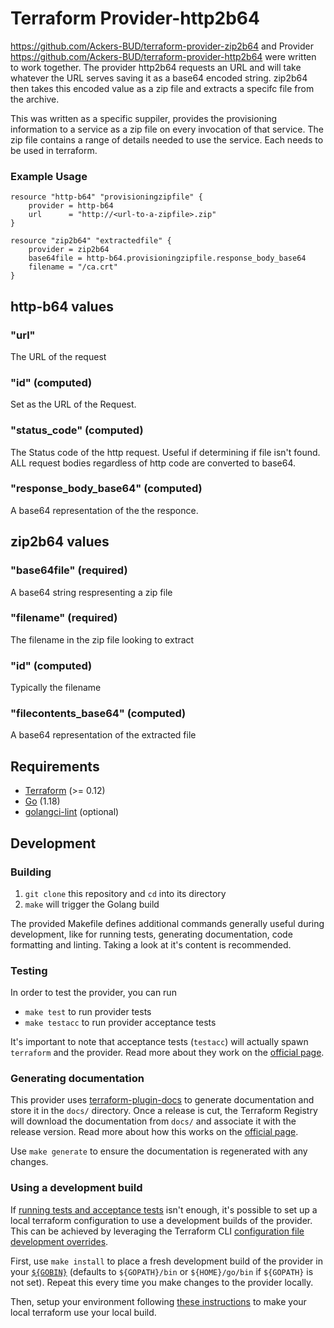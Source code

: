 # Terraform Provider-http2b64

https://github.com/Ackers-BUD/terraform-provider-zip2b64 and Provider https://github.com/Ackers-BUD/terraform-provider-http2b64 were written to
work together. The provider http2b64 requests an URL and will take whatever the URL serves saving it as a base64 encoded string.  zip2b64 then takes
this encoded value as a zip file and extracts a specifc file from the archive.

This was written as a specific suppiler, provides the provisioning information to a service as a zip file on every invocation of that service.
The zip file contains a range of details needed to use the service.  Each needs to be used in terraform.

### Example Usage 

```
resource "http-b64" "provisioningzipfile" {
    provider = http-b64
    url      = "http://<url-to-a-zipfile>.zip"
}

resource "zip2b64" "extractedfile" {
    provider = zip2b64
    base64file = http-b64.provisioningzipfile.response_body_base64
    filename = "/ca.crt"
}
```

## http-b64 values
### "url"
The URL of the request

### "id" (computed)
Set as the URL of the Request. 

### "status_code" (computed)
The Status code of the http request.  Useful if determining if file isn't found.  ALL request bodies regardless of http code are converted to base64. 

### "response_body_base64" (computed)
A base64 representation of the the responce. 

## zip2b64 values

### "base64file" (required)
A base64 string respresenting a zip file

### "filename" (required)
The filename in the zip file looking to extract

### "id" (computed)
Typically the filename

### "filecontents_base64" (computed)
A base64 representation of the extracted file


## Requirements

* [Terraform](https://www.terraform.io/downloads) (>= 0.12)
* [Go](https://go.dev/doc/install) (1.18)
* [golangci-lint](https://golangci-lint.run/usage/install/#local-installation) (optional)

## Development

### Building

1. `git clone` this repository and `cd` into its directory
2. `make` will trigger the Golang build

The provided Makefile defines additional commands generally useful during development,
like for running tests, generating documentation, code formatting and linting.
Taking a look at it's content is recommended.

### Testing

In order to test the provider, you can run

* `make test` to run provider tests
* `make testacc` to run provider acceptance tests

It's important to note that acceptance tests (`testacc`) will actually spawn
`terraform` and the provider. Read more about they work on the
[official page](https://www.terraform.io/plugin/sdkv2/testing/acceptance-tests).

### Generating documentation

This provider uses [terraform-plugin-docs](https://github.com/hashicorp/terraform-plugin-docs/)
to generate documentation and store it in the `docs/` directory.
Once a release is cut, the Terraform Registry will download the documentation from `docs/`
and associate it with the release version. Read more about how this works on the
[official page](https://www.terraform.io/registry/providers/docs).

Use `make generate` to ensure the documentation is regenerated with any changes.

### Using a development build

If [running tests and acceptance tests](#testing) isn't enough, it's possible to set up a local terraform configuration
to use a development builds of the provider. This can be achieved by leveraging the Terraform CLI
[configuration file development overrides](https://www.terraform.io/cli/config/config-file#development-overrides-for-provider-developers).

First, use `make install` to place a fresh development build of the provider in your
[`${GOBIN}`](https://pkg.go.dev/cmd/go#hdr-Compile_and_install_packages_and_dependencies)
(defaults to `${GOPATH}/bin` or `${HOME}/go/bin` if `${GOPATH}` is not set). Repeat
this every time you make changes to the provider locally.

Then, setup your environment following [these instructions](https://www.terraform.io/plugin/debugging#terraform-cli-development-overrides)
to make your local terraform use your local build.


